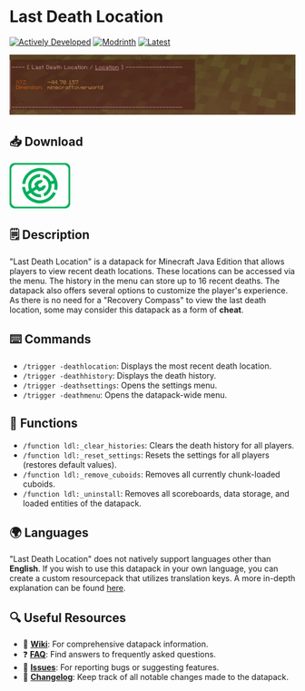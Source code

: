 # Last Death Location
[![Actively Developed](https://img.shields.io/badge/status-actively_developed-brightgreen?style=for-the-badge)](https://github.com/fixyldev/fixyldev/blob/main/STATUS.md#actively-developed)
[![Modrinth](https://img.shields.io/modrinth/dt/zQj6JND7?style=for-the-badge&logo=modrinth&labelColor=gray&color=00af5c&label)](https://modrinth.com/datapack/last-death-location)
[![Latest](https://img.shields.io/modrinth/game-versions/zQj6JND7?style=for-the-badge&label=latest)](https://modrinth.com/datapack/last-death-location/versions)

![Banner](images/banner.webp)

## 📥 Download
[<img src="https://github.com/fixyldev/fixyldev/blob/main/download/modrinth.svg" height="80">](https://modrinth.com/datapack/last-death-location)

## 🗒️ Description
"Last Death Location" is a datapack for Minecraft Java Edition that allows players to view recent death locations. These locations can be accessed via the menu. The history in the menu can store up to 16 recent deaths. The datapack also offers several options to customize the player's experience. As there is no need for a "Recovery Compass" to view the last death location, some may consider this datapack as a form of **cheat**.

## ⌨️ Commands
- `/trigger -deathlocation`: Displays the most recent death location.
- `/trigger -deathhistory`: Displays the death history.
- `/trigger -deathsettings`: Opens the settings menu.
- `/trigger -deathmenu`: Opens the datapack-wide menu.

## 🚀 Functions
- `/function ldl:_clear_histories`: Clears the death history for all players.
- `/function ldl:_reset_settings`: Resets the settings for all players (restores default values).
- `/function ldl:_remove_cuboids`: Removes all currently chunk-loaded cuboids.
- `/function ldl:_uninstall`: Removes all scoreboards, data storage, and loaded entities of the datapack.

## 🌍 Languages
"Last Death Location" does not natively support languages other than **English**. If you wish to use this datapack in your own language, you can create a custom resourcepack that utilizes translation keys. A more in-depth explanation can be found [here](https://github.com/fixyldev/LastDeathLocation/wiki/Languages).

## 🔍 Useful Resources
- 📖 [**Wiki**](https://github.com/fixyldev/LastDeathLocation/wiki): For comprehensive datapack information.
- ❓ [**FAQ**](https://github.com/fixyldev/LastDeathLocation/wiki/FAQ): Find answers to frequently asked questions.
- 🐛 [**Issues**](https://github.com/fixyldev/LastDeathLocation/issues): For reporting bugs or suggesting features.
- 📝 [**Changelog**](https://modrinth.com/datapack/last-death-location/changelog): Keep track of all notable changes made to the datapack.
